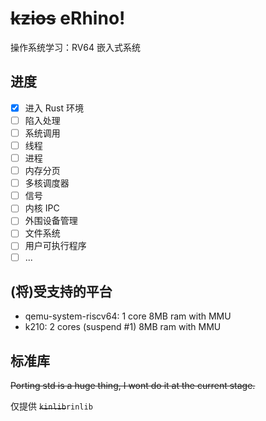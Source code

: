 # ~~kzios~~ eRhino!

操作系统学习：RV64 嵌入式系统

## 进度

- [x] 进入 Rust 环境
- [ ] 陷入处理
- [ ] 系统调用
- [ ] 线程
- [ ] 进程
- [ ] 内存分页
- [ ] 多核调度器
- [ ] 信号
- [ ] 内核 IPC
- [ ] 外围设备管理
- [ ] 文件系统
- [ ] 用户可执行程序
- [ ] ...

## (将)受支持的平台

- qemu-system-riscv64: 1 core 8MB ram with MMU
- k210: 2 cores (suspend #1) 8MB ram with MMU

## 标准库

~~Porting std is a huge thing, I wont do it at the current stage.~~

仅提供 ~~`kinlib`~~`rinlib`